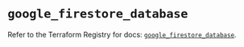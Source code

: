 # `google_firestore_database`

Refer to the Terraform Registry for docs: [`google_firestore_database`](https://registry.terraform.io/providers/hashicorp/google-beta/5.40.0/docs/resources/google_firestore_database).
